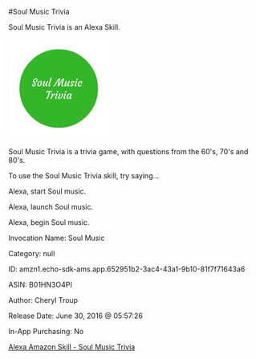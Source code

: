 #Soul Music Trivia

 
Soul Music Trivia is an Alexa Skill. 
 
 ![Soul Music Trivia](img/soul-trivia200.png)
 
 Soul Music Trivia is a trivia game, with questions from the 60's, 70's and 80's.
 

To use the Soul Music Trivia skill, try saying...

Alexa, start Soul music.

Alexa, launch Soul music.

Alexa, begin Soul music.



Invocation Name: Soul Music

Category: null

ID: amzn1.echo-sdk-ams.app.652951b2-3ac4-43a1-9b10-81f7f71643a6

ASIN: B01HN3O4PI

Author: Cheryl Troup

Release Date: June 30, 2016 @ 05:57:26

In-App Purchasing: No


[Alexa Amazon Skill - Soul Music Trivia](http://alexa.amazon.com/spa/index.html#skills/amzn1.echo-sdk-ams.app.652951b2-3ac4-43a1-9b10-81f7f71643a6)
